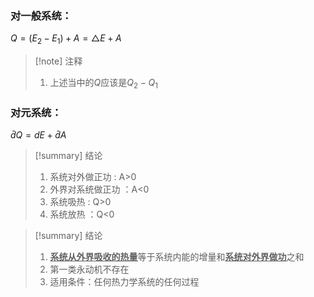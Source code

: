 ### 对一般系统：
$\begin{equation}\tag{对一般系统}Q=(E_2-E_1)+A=\triangle E+A\end{equation}$
> [!note] 注释
> 1. 上述当中的$Q$应该是$Q_{2}- Q_{1}$
### 对元系统：
$\begin{equation}\tag{对元系统}\bar{d} Q=dE+\bar{d}A\end{equation}$


> [!summary] 结论
>1. 系统对外做正功 : A>0 
>2. 外界对系统做正功 ：A<0
> 1. 系统吸热 : Q>0
> 2. 系统放热 ：Q<0

> [!summary] 结论
> 1. <u>**系统从外界吸收的热量**</u>等于系统内能的增量和<u>**系统对外界做功**</u>之和
> 2. 第一类永动机不存在
> 3. 适用条件：任何热力学系统的任何过程